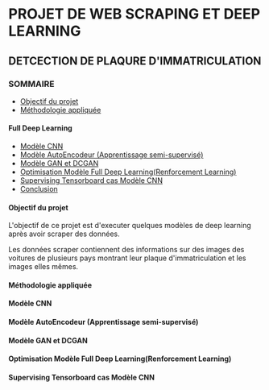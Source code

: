 # PROJET DE WEB SCRAPING ET DEEP LEARNING
## DETCECTION DE PLAQURE D'IMMATRICULATION
### SOMMAIRE
  - [Objectif du projet](#Objectif-du-projet)
  - [Méthodologie appliquée](#Méthodologie-appliquée)
  #### Full Deep Learning
  - [Modèle CNN](#Modèle-CNN)
  - [Modèle AutoEncodeur (Apprentissage semi-supervisé)](#Modèle-AutoEncodeur-(Apprentissage-semi-supervisé-))
  - [Modèle GAN et DCGAN](#Modèle-GAN-et-DCGAN)
  - [Optimisation Modèle Full Deep Learning(Renforcement Learning)](#Optimisation-Modèle-Full-Deep-Learning--(Renforcement-Learning-))
  - [Supervising Tensorboard cas Modèle CNN](#Supervising-Tensorboard-cas-Modèle-CNN)
  - [Conclusion](#Conclusion)
#### Objectif du projet
L'objectif de ce projet est d'executer quelques modèles de deep learning après avoir scraper des données.

Les données scraper contiennent des informations sur des images des voitures de plusieurs pays montrant leur plaque d'immatriculation et les images elles mêmes.


#### Méthodologie appliquée
#### Modèle CNN
#### Modèle AutoEncodeur (Apprentissage semi-supervisé)
#### Modèle GAN et DCGAN
#### Optimisation Modèle Full Deep Learning(Renforcement Learning)
#### Supervising Tensorboard cas Modèle CNN

